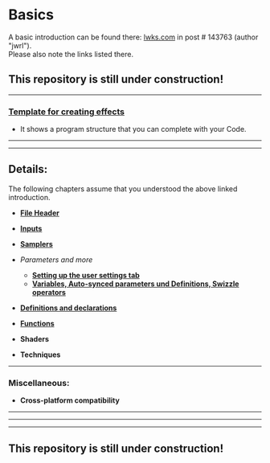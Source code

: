 # Basics

A basic introduction can be found there: [lwks.com](https://www.lwks.com/index.php?option=com_kunena&func=view&catid=7&id=143678&Itemid=81#143763) 
in post # 143763 (author "jwrl").  
Please also note the links listed there. 

## This repository is still under construction!

 ---  

### [Template for creating effects](Template.md)  
 - It shows a program structure that you can complete with your Code. 
 
 ---
 ---
 
## Details:
The following chapters assume that you understood the above linked introduction. 
    
 - [**File Header**](File_Header.md)

 - [**Inputs**](Inputs.md)

 - [**Samplers**](Samplers/README.md)
 
 - *Parameters and more*
    - [**Setting up the user settings tab**](UserSettings/README.md)
    - [**Variables, Auto-synced parameters und Definitions, Swizzle operators**](Variables_etc/README.md)
 
 - [**Definitions and declarations**](Definitions_and_declarations.md)

 - [**Functions**](Funktions.md)

 - **Shaders**

 - **Techniques**

---

### Miscellaneous:

  - **Cross-platform compatibility**
 
 
 
 
 
 ---
 ---
 ---
  
## This repository is still under construction!
